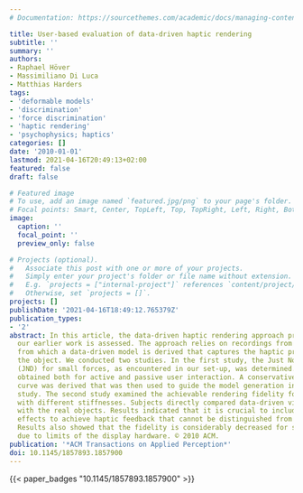 ```yaml
---
# Documentation: https://sourcethemes.com/academic/docs/managing-content/

title: User-based evaluation of data-driven haptic rendering
subtitle: ''
summary: ''
authors:
- Raphael Höver
- Massimiliano Di Luca
- Matthias Harders
tags:
- 'deformable models'
- 'discrimination'
- 'force discrimination'
- 'haptic rendering'
- 'psychophysics; haptics'
categories: []
date: '2010-01-01'
lastmod: 2021-04-16T20:49:13+02:00
featured: false
draft: false

# Featured image
# To use, add an image named `featured.jpg/png` to your page's folder.
# Focal points: Smart, Center, TopLeft, Top, TopRight, Left, Right, BottomLeft, Bottom, BottomRight.
image:
  caption: ''
  focal_point: ''
  preview_only: false

# Projects (optional).
#   Associate this post with one or more of your projects.
#   Simply enter your project's folder or file name without extension.
#   E.g. `projects = ["internal-project"]` references `content/project/deep-learning/index.md`.
#   Otherwise, set `projects = []`.
projects: []
publishDate: '2021-04-16T18:49:12.765379Z'
publication_types:
- '2'
abstract: In this article, the data-driven haptic rendering approach presented in
  our earlier work is assessed. The approach relies on recordings from real objects
  from which a data-driven model is derived that captures the haptic properties of
  the object. We conducted two studies. In the first study, the Just Noticeable Difference
  (JND) for small forces, as encountered in our set-up, was determined. JNDs were
  obtained both for active and passive user interaction. A conservative threshold
  curve was derived that was then used to guide the model generation in the second
  study. The second study examined the achievable rendering fidelity for two objects
  with different stiffnesses. Subjects directly compared data-driven virtual feedback
  with the real objects. Results indicated that it is crucial to include dynamic material
  effects to achieve haptic feedback that cannot be distinguished from real objects.
  Results also showed that the fidelity is considerably decreased for stiffer objects
  due to limits of the display hardware. © 2010 ACM.
publication: '*ACM Transactions on Applied Perception*'
doi: 10.1145/1857893.1857900
---
```


{{< paper_badges "10.1145/1857893.1857900" >}}
